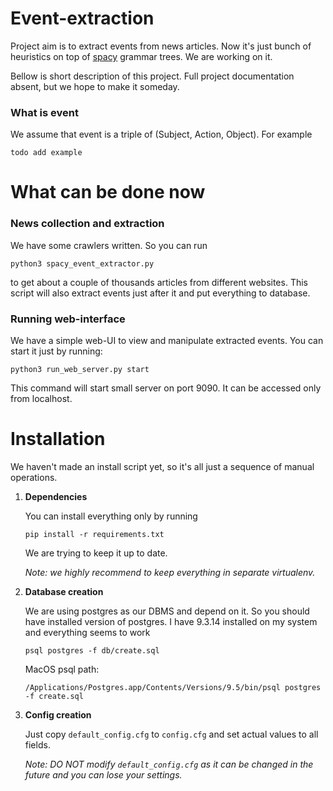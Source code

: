 # Event-extraction
Project aim is to extract events from news articles. Now it's just bunch of heuristics
on top of [spacy](https://spacy.io/) grammar trees. We are working on it.

Bellow is short description of this project. Full project documentation absent, but we
 hope to make it someday.

### What is event

We assume that event is a triple of (Subject, Action, Object). For example

 ```todo add example```

# What can be done now

 ### News collection and extraction
 We have some crawlers written. So you can run

 ```python3 spacy_event_extractor.py ```

 to get about a couple of thousands articles from different websites. This script will
 also extract events just after it and put everything to database.

 ### Running web-interface
 We have a simple web-UI to view and manipulate extracted events. You can start it just
 by running:

 ```python3 run_web_server.py start```

 This command will start small server on port 9090.
 It can be accessed only from localhost.


# Installation
We haven't made an install script yet, so it's all just a sequence of manual operations.

1. **Dependencies**

   You can install everything only by running

   ```pip install -r requirements.txt```

   We are trying to keep it up to date.

   *Note: we highly recommend to keep everything in separate virtualenv.*

2. **Database creation**

   We are using postgres as our DBMS and depend on it.
   So you should have installed version of postgres.
   I have 9.3.14 installed on my system and everything seems to work

   ```psql postgres -f db/create.sql```

    MacOS psql path:

    ```/Applications/Postgres.app/Contents/Versions/9.5/bin/psql postgres -f create.sql```

3. **Config creation**

    Just copy ```default_config.cfg``` to ```config.cfg``` and set actual values to
    all fields.

    *Note: DO NOT modify ```default_config.cfg``` as it can be changed in the future
    and you can lose your settings.*


